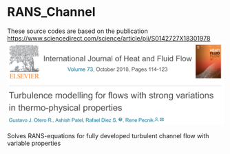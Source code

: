 # RANS_Channel

These source codes are based on the publication 
https://www.sciencedirect.com/science/article/pii/S0142727X18301978 
![paper](https://github.com/Fluid-Dynamics-Of-Energy-Systems-Team/RANS_Channel/blob/master/paper.png)


Solves RANS-equations for fully developed turbulent channel flow with variable properties
